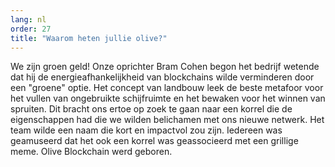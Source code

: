 ```yaml
---
lang: nl
order: 27
title: "Waarom heten jullie olive?"
---
```


We zijn groen geld! Onze oprichter Bram Cohen begon het bedrijf wetende dat hij de energieafhankelijkheid van blockchains wilde verminderen door een "groene" optie. Het concept van landbouw leek de beste metafoor voor het vullen van ongebruikte schijfruimte en het bewaken voor het winnen van spruiten. Dit bracht ons ertoe op zoek te gaan naar een korrel die de eigenschappen had die we wilden belichamen met ons nieuwe netwerk. Het team wilde een naam die kort en impactvol zou zijn. Iedereen was geamuseerd dat het ook een korrel was geassocieerd met een grillige meme. Olive Blockchain werd geboren.
